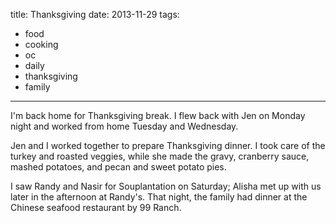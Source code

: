title: Thanksgiving
date: 2013-11-29
tags:
- food
- cooking
- oc
- daily
- thanksgiving
- family
---

I'm back home for Thanksgiving break. I flew back with Jen on Monday night and worked from home Tuesday and Wednesday.

Jen and I worked together to prepare Thanksgiving dinner. I took care of the turkey and roasted veggies, while she made the gravy, cranberry sauce, mashed potatoes, and pecan and sweet potato pies.

I saw Randy and Nasir for Souplantation on Saturday; Alisha met up with us later in the afternoon at Randy's. That night, the family had dinner at the Chinese seafood restaurant by 99 Ranch.